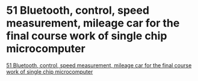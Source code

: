 # 51 Bluetooth, control, speed measurement, mileage car for the final course work of single chip microcomputer
[51 Bluetooth, control, speed measurement, mileage car for the final course work of single chip microcomputer](https://aiwithcloud.com/2022/09/15/51_bluetooth_control_speed_measurement_mileage_car_for_the_final_course_work_of_single_chip_microcomputer/)